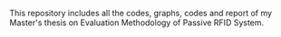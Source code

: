 This repository includes all the codes, graphs, codes and report of my Master's thesis on Evaluation Methodology of Passive RFID System.
